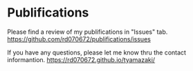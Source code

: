 # Publifications
Please find a review of my publifications in "Issues" tab.
https://github.com/rd070672/publifications/issues

If you have any questions, please let me know thru the contact informantion. 
https://rd070672.github.io/tyamazaki/
